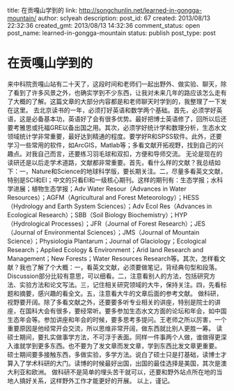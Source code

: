 title: 在贡嘎山学到的
link: http://songchunlin.net/learned-in-gongga-mountain/
author: sclyeah
description: 
post_id: 67
created: 2013/08/13 22:32:36
created_gmt: 2013/08/13 14:32:36
comment_status: open
post_name: learned-in-gongga-mountain
status: publish
post_type: post

# 在贡嘎山学到的

来中科院贡嘎山站有二十天了，这段时间和老师们一起出野外、做实验、聊天，除了看到了许多风景之外，也确实学到不少东西，让我对未来几年的路应该怎么走有了大概的了解。这篇文章的大部分内容都是和老师聊天时学到的，我整理了一下发在这里。 去北京读书的一年，必须打好英语和数学两个基础。首先，必须学好英语，这是必备基本功，英语好了会有很多优势。最好把博士英语修了，回所以后还要考雅思或托福GRE以备出国之用。其次，必须学好统计学和数理分析，生态水文领域统计学非常重要，最好达到精通的程度。要学好R和SPSS软件。此外，还要学习一些常用的软件，如ArcGIS，Matlab等；多看文献开拓视野，找到自己的兴趣点。对我自己而言，还要练习羽毛球和双扣，方便和导师交流。 无论是现在的读研还是以后走学术道路，文献都非常重要。首先，看什么样的文献？我总结如下：一，Nature和Science的地球科学版，要长期关注。二，尽量多看英文文献，特别是SCI和EI；中文的只看EI和一级核心期刊。这样的期刊有：生态学报；水科学进展；植物生态学报；Adv Water Resour（Advances in Water Resources）；AGFM（Agricultural and Forest Meteorology）；HESS（Hydrology and Earth System Sciences）；Adv Ecol Res（Advances in Ecological Research）；SBB（Soil Biology Biochemistry）；HYP（Hydrological Processes）；JFR（Journal of Forest Research）；JES（Journal of Environmental Sciences）；JMS（Journal of Mountain Science）；Physiologia Plantarum；Journal of Glaciology；Ecological Research；Applied Ecology & Environment；Arid land Research and Management；New Forests；Water Resources Research等。其次，怎样看文献？我也了解了个大概：一，看英文文献，必须要做笔记，背经典句型和段落。Discussion部分比较有意思，可以细看。二，注意看别人的方法，包括研究方法、实验方法和论文写法。三，记住相关研究领域的大牛，保持关注。四，先看标题和摘要，感兴趣的看全文。五，注意看大牛的文章后面的参考文献。 做科研，视野要开阔。除了多看文献之外，还要要多听专业相关的讲座，特别是院士的讲座，在国科大会有很多，要经常听。要多参加生态水文方面的论坛和年会，如中国生态年会等。参加讲座和年会的时候，要多思考多提问。王老师之所以厉害，一个重要原因是他经常开会交流，所以思维非常开阔，做东西就比别人更胜一筹。 读硕士期间，要扎实做事学方法，不可浮于表面。同样一件事两个人做，谁做得更深入谁就学到更多东西。也不要为了发文章而发文章，学到东西比发文章更重要。 硕士期间要多接触东西，多做实验，多学方法。说白了硕士只是打基础，读博士才算入了学术科研的大门。读博的时候最好出国，出国的最佳选择是美国，其次是澳大利亚和欧洲。 做科研不是简单的埋头苦干就可以，还要和野外站点所在地的当地人搞好关系，这样野外工作才能更好的开展。 以上，谨记。